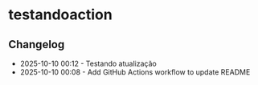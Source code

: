 # testandoaction
## Changelog
- 2025-10-10 00:12 - Testando atualização
- 2025-10-10 00:08 - Add GitHub Actions workflow to update README


